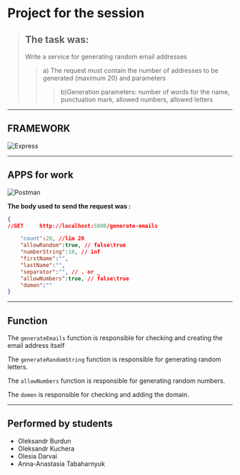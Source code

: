 # __Project for the session__

>## __The task was:__
>Write a service for generating random email addresses
>>а) The request must contain the number of addresses to be generated (maximum 20) and parameters
>>>b)Generation parameters: number of words for the name, punctuation mark, allowed numbers, allowed letters

___
## __FRAMEWORK__

![Express](https://expressjs.com/images/express-facebook-share.png)
___

## __APPS for work__
![Postman](https://mms.businesswire.com/media/20230322005274/en/761650/23/postman-logo-vert-2018.jpg)


__The body used to send the request was :__
```JSON
{
//GET     http://localhost:5000/generate-emails

    "count":20, //lim 20
    "allowRandom":true, // false\true
    "numberString":10, // inf
    "firstName":"", 
    "lastName":"",
    "separator":"", // . or _
    "allowNumbers":true, // false\true
    "domen":"" 
}
```
____
## __Function__
The `generateEmails` function is responsible for checking and creating the email address itself

The `generateRandomString` function is responsible for generating random letters.

The `allowNumbers` function is responsible for generating random numbers.

The `domen` is responsible for checking and adding the domain.
___

## __Performed by students__
+ Oleksandr Burdun
+ Oleksandr Kuchera
+ Olesia Darvai
+ Anna-Anastasia Tabaharnyuk

